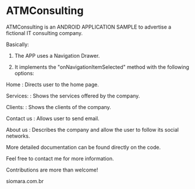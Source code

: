 # ATMConsulting

ATMConsulting is an ANDROID APPLICATION SAMPLE to advertise a fictional IT consulting company.

Basically:

1) The APP uses a Navigation Drawer.

2) It implements the "onNavigationItemSelected" method with the following options:

Home        : Directs user to the home page.

Services:   : Shows the services offered by the company.

Clients:    : Shows the clients of the company.

Contact us  : Allows user to send email.

About us    : Describes the company and allow the user to follow its social networks.

More detailed documentation can be found directly on the code.

Feel free to contact me for more information.

Contributions are more than welcome!

siomara.com.br